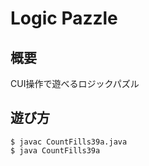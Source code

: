 # Logic Pazzle
## 概要
CUI操作で遊べるロジックパズル 

## 遊び方
```console
$ javac CountFills39a.java
$ java CountFills39a
```